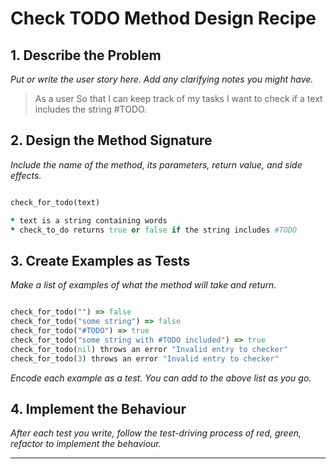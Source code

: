 # Check TODO Method Design Recipe

## 1. Describe the Problem

_Put or write the user story here. Add any clarifying notes you might have._

> As a user
> So that I can keep track of my tasks
> I want to check if a text includes the string #TODO.

## 2. Design the Method Signature

_Include the name of the method, its parameters, return value, and side effects._

```ruby

check_for_todo(text)

* text is a string containing words
* check_to_do returns true or false if the string includes #TODO

```

## 3. Create Examples as Tests

_Make a list of examples of what the method will take and return._

```ruby

check_for_todo("") => false
check_for_todo("some string") => false
check_for_todo("#TODO") => true
check_for_todo("some string with #TODO included") => true
check_for_todo(nil) throws an error "Invalid entry to checker"
check_for_todo(3) throws an error "Invalid entry to checker"

```

_Encode each example as a test. You can add to the above list as you go._

## 4. Implement the Behaviour

_After each test you write, follow the test-driving process of red, green, refactor to implement the behaviour._


<!-- BEGIN GENERATED SECTION DO NOT EDIT -->

---

